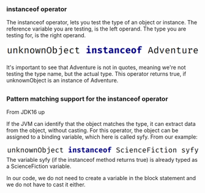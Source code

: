 
### instanceof operator ###

The instanceof operator, lets you test the type of an object or instance.
The reference variable you are testing, is the left operand.
The type you are testing for, is the right operand.

![img.png](img.png)

It's important to see that Adventure is not in quotes, meaning we're not testing the type name, but the actual type.
This operator returns true, if unknownObject is an instance of Adventure.

##
### Pattern matching support for the instanceof operator ###

From JDK16 up

If the JVM can identify that the object matches the type, it can extract data from the object, without casting.
For this operator, the object can be assigned to a binding variable, which here is called syfy.
From our example:

![img_1.png](img_1.png)
The variable syfy (if the instanceof method returns true) is already typed as a ScienceFiction variable.

In our code, we do not need to create a variable in the block statement and we do not have to cast it either.

